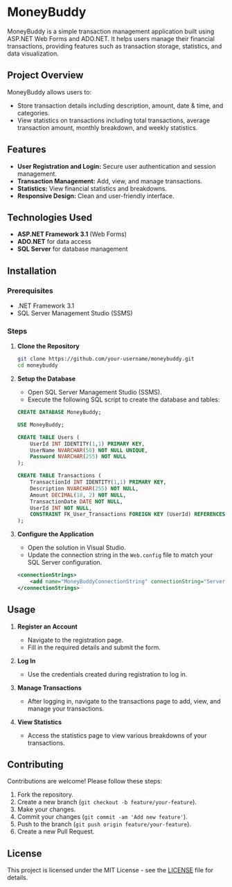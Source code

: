 # MoneyBuddy

MoneyBuddy is a simple transaction management application built using ASP.NET Web Forms and ADO.NET. It helps users manage their financial transactions, providing features such as transaction storage, statistics, and data visualization.

## Project Overview

MoneyBuddy allows users to:
- Store transaction details including description, amount, date & time, and categories.
- View statistics on transactions including total transactions, average transaction amount, monthly breakdown, and weekly statistics.

## Features

- **User Registration and Login:** Secure user authentication and session management.
- **Transaction Management:** Add, view, and manage transactions.
- **Statistics:** View financial statistics and breakdowns.
- **Responsive Design:** Clean and user-friendly interface.

## Technologies Used

- **ASP.NET Framework 3.1** (Web Forms)
- **ADO.NET** for data access
- **SQL Server** for database management

## Installation

### Prerequisites

- .NET Framework 3.1
- SQL Server Management Studio (SSMS)

### Steps

1. **Clone the Repository**

   ```bash
   git clone https://github.com/your-username/moneybuddy.git
   cd moneybuddy
2. **Setup the Database**

   - Open SQL Server Management Studio (SSMS).
   - Execute the following SQL script to create the database and tables:

   ```sql
   CREATE DATABASE MoneyBuddy;

   USE MoneyBuddy;

   CREATE TABLE Users (
       UserId INT IDENTITY(1,1) PRIMARY KEY,   
       UserName NVARCHAR(50) NOT NULL UNIQUE,  
       Password NVARCHAR(255) NOT NULL         
   );

   CREATE TABLE Transactions (
       TransactionId INT IDENTITY(1,1) PRIMARY KEY,   
       Description NVARCHAR(255) NOT NULL,            
       Amount DECIMAL(18, 2) NOT NULL,                
       TransactionDate DATE NOT NULL,             
       UserId INT NOT NULL,                          
       CONSTRAINT FK_User_Transactions FOREIGN KEY (UserId) REFERENCES Users(UserId) ON DELETE CASCADE
   );

3. **Configure the Application**

    - Open the solution in Visual Studio.
    - Update the connection string in the `Web.config` file to match your SQL Server configuration.

   ```xml
   <connectionStrings>
       <add name="MoneyBuddyConnectionString" connectionString="Server=your_server;Database=MoneyBuddy;User Id=your_user;Password=your_password;" providerName="System.Data.SqlClient"/>
   </connectionStrings>
   
## Usage

1. **Register an Account**

   - Navigate to the registration page.
   - Fill in the required details and submit the form.

2. **Log In**

   - Use the credentials created during registration to log in.

3. **Manage Transactions**

   - After logging in, navigate to the transactions page to add, view, and manage your transactions.

4. **View Statistics**

   - Access the statistics page to view various breakdowns of your transactions.

## Contributing

Contributions are welcome! Please follow these steps:

1. Fork the repository.
2. Create a new branch (`git checkout -b feature/your-feature`).
3. Make your changes.
4. Commit your changes (`git commit -am 'Add new feature'`).
5. Push to the branch (`git push origin feature/your-feature`).
6. Create a new Pull Request.

## License

This project is licensed under the MIT License - see the [LICENSE](LICENSE) file for details.
